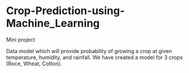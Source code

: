 # Crop-Prediction-using-Machine_Learning
Mini project 

Data model which will provide probability of growing a crop at given temperature, humidity, and rainfall.
We have created a model for 3 crops (Roce, Wheat, Cotton).
